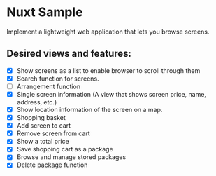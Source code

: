 # Nuxt Sample

Implement a lightweight web application that lets you browse screens.

## Desired views and features:

- [x] Show screens as a list to enable browser to scroll through them
- [x] Search function for screens.
- [ ] Arrangement function
- [x] Single screen information (A view that shows screen price, name, address, etc.)
- [x] Show location information of the screen on a map.
- [x] Shopping basket
- [x] Add screen to cart
- [x] Remove screen from cart
- [x] Show a total price
- [x] Save shopping cart as a package
- [x] Browse and manage stored packages
- [x] Delete package function
